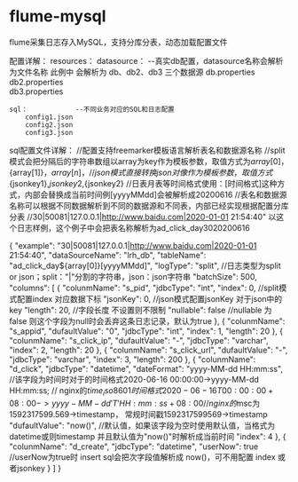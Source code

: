 # flume-mysql
flume采集日志存入MySQL，支持分库分表，动态加载配置文件


配置详解：
resources：
	datasource：	 --真实db配置，datasource名称会解析为文件名称 此例中 会解析为 db、db2、db3 三个数据源
		db.properties  
		db2.properties  
		db3.properties  
		
	sql：	        --不同业务对应的SQL和日志配置
		config1.json 
		config2.json 
		config3.json 
		
		
		
sql配置文件详解：
    //配置支持freemarker模板语言解析表名和数据源名称
	//split模式会把分隔后的字符串数组以array为key作为模板参数，取值方式为${array[0]}，${array[1]}，${array[n]}，
	//json模式直接转换json对像作为模板参数，取值方式${jsonkey1},${jsonkey2},${jsonkey2}
	//日表月表等时间格式使用：[时间格式]这种方式，内部会替换成当前时间例[yyyyMMdd]会被解析成20200616
	//表名和数据源名称可以根据不同数据解析到不同的数据源和不同表，内部已经实现根据配置分库分表 
    //30|50081|127.0.0.1|http://www.baidu.com|2020-01-01 21:54:40" 以这个日志样例，这个例子中会把表名称解析为ad_click_day3020200616
	
	
  {
  "example": "30|50081|127.0.0.1|http://www.baidu.com|2020-01-01 21:54:40",
  "dataSourceName": "lrh_db",
  "tableName": "ad_click_day${array[0]}[yyyyMMdd]",
  "logType": "split",       //日志类型为split or json；split："|"分割的字符串，json：json字符串
  "batchSize": 500,
  "columns": [
    {
      "colunmName": "s_pid",
      "jdbcType": "int",
      "index": 0,           //split模式配置index 对应数据下标
      "jsonKey": 0,         //json模式配置jsonKey 对于json中的key
      "length": 20,         //字段长度 不设置则不限制
      "nullable": false    //nullable 为false 则这个字段为null时会丢弃这条日志记录，默认为true
    },
    {
      "colunmName": "s_appid",
      "dufaultValue": "0",
      "jdbcType": "int",
      "index": 1,
      "length": 20
    },
    {
      "colunmName": "s_click_ip",
      "dufaultValue": "-",
      "jdbcType": "varchar",
      "index": 2,
      "length": 20
    },
    {
      "colunmName": "s_click_url",
      "dufaultValue": "-",
      "jdbcType": "varchar",
      "index": 3,
      "length": 200
    },
    {
      "colunmName": "d_click",
      "jdbcType": "datetime",
      "dateFormat": "yyyy-MM-dd HH:mm:ss",  //该字段为时间时对于的时间格式2020-06-16 00:00:00->yyyy-MM-dd HH:mm:ss;
											// nginx的$time_iso8601 时间格式2020-06-16T00:00:00+08:00->yyyy-MM-dd'T'HH:mm:ss+08:00
											// nginx的$msc为1592317599.569->timestamp， 常规时间戳1592317599569->timestamp
      "dufaultValue": "now()",             //默认值，如果该字段为空时使用默认值，当格式为datetime或则timestamp 并且默认值为"now()"时解析成当前时间
      "index": 4
    },
    {
      "colunmName": "d_create",
      "jdbcType": "datetime",
      "userNow": true    //userNow为true时 insert sql会把次字段值解析成 now()，可不用配置 index 或者jsonkey
    }
  ]
}
  
  